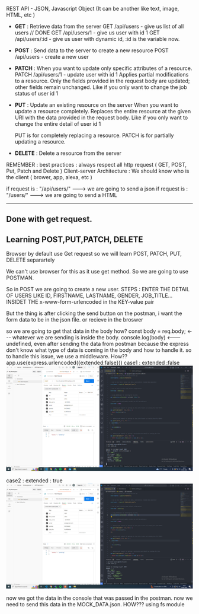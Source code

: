 REST API - JSON, Javascript Object (It can be another like text, image, HTML, etc )

- **GET** : Retrieve data from the server
  GET /api/users - give us list of all users // DONE
  GET /api/users/1 - give us user with id 1
  GET /api/users/:id - give us user with dynamic id, :id is the variable now.

- **POST** : Send data to the server to create a new resource
  POST /api/users - create a new user

- **PATCH** :
  When you want to update only specific attributes of a resource.
  PATCH /api/users/1 - update user with id 1
  Applies partial modifications to a resource. Only the fields provided in the request body are updated; other fields remain unchanged.
  Like if you only want to change the job status of user id 1

- **PUT** : Update an existing resource on the server
  When you want to update a resource completely.
  Replaces the entire resource at the given URI with the data provided in the request body.
  Like if you only want to change the entire detail of user id 1

  PUT is for completely replacing a resource.
  PATCH is for partially updating a resource.

- **DELETE** : Delete a resource from the server

REMEMBER :
best practices : always respect all http request ( GET, POST, Put, Patch and Delete )
Client-server Architecture : We should know who is the client ( brower, app, alexa, etc )

if request is : "/api/users/" ---> we are going to send a json
if request is : "/users/" ---> we are going to send a HTML

---

## Done with get request.

## Learning POST,PUT,PATCH, DELETE

Browser by default use Get request so we will learn POST, PATCH, PUT, DELETE separartely

We can't use browser for this as it use get method.
So we are going to use POSTMAN.

So in POST we are going to create a new user.
STEPS : ENTER THE DETAIL OF USERS LIKE ID, FIRSTNAME, LASTNAME, GENDER, JOB_TITLE... INSIDET THE x-www-form-urlencoded in the KEY-value pair

But the thing is after clicking the send button on the postman, i want the form data to be in the json file. or recieve in the broswer

so we are going to get that data in the body how?
const body = req.body; <--- whatever we are sending is inside the body.
console.log(body) <--- undefined, even after sending the data from postman
because the express don't know what type of data is coming in the body and how to handle it.
so to handle this issue, we use a middleware. How??
app.use(express.urlencoded({extended:false}))
case1 : extended :false
![extended:false](image-1.png)

case2 : extended : true
![extended:true](image.png)

now we got the data in the console that was passed in the postman.
now we need to send this data in the MOCK_DATA.json. HOW???
using fs module

<!-- hu aaeuuu kehuuuuu keva mangato hato ke -->
